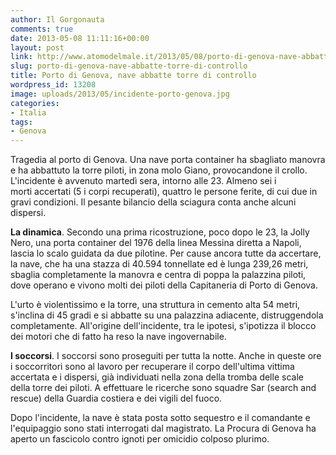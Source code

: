 ```yaml
---
author: Il Gorgonauta
comments: true
date: 2013-05-08 11:11:16+00:00
layout: post
link: http://www.atomodelmale.it/2013/05/08/porto-di-genova-nave-abbatte-torre-di-controllo/
slug: porto-di-genova-nave-abbatte-torre-di-controllo
title: Porto di Genova, nave abbatte torre di controllo
wordpress_id: 13208
image: uploads/2013/05/incidente-porto-genova.jpg
categories:
- Italia
tags:
- Genova
---
```


Tragedia al porto di Genova. Una nave porta container ha sbagliato manovra e ha abbattuto la torre piloti, in zona molo Giano, provocandone il crollo. L'incidente è avvenuto martedì sera, intorno alle 23. Almeno sei i morti accertati (5 i corpi recuperati), quattro le persone ferite, di cui due in gravi condizioni. Il pesante bilancio della sciagura conta anche alcuni dispersi.

**La dinamica**. Secondo una prima ricostruzione, poco dopo le 23, la Jolly Nero, una porta container del 1976 della linea Messina diretta a Napoli, lascia lo scalo guidata da due pilotine. Per cause ancora tutte da accertare, la nave, che ha una stazza di 40.594 tonnellate ed è lunga 239,26 metri, sbaglia completamente la manovra e centra di poppa la palazzina piloti, dove operano e vivono molti dei piloti della Capitaneria di Porto di Genova.

L'urto è violentissimo e la torre, una struttura in cemento alta 54 metri, s'inclina di 45 gradi e si abbatte su una palazzina adiacente, distruggendola completamente. All'origine dell'incidente, tra le ipotesi, s'ipotizza il blocco dei motori che di fatto ha reso la nave ingovernabile.  

**I soccorsi**. I soccorsi sono proseguiti per tutta la notte. Anche in queste ore i soccorritori sono al lavoro per recuperare il corpo dell'ultima vittima accertata e i dispersi, già individuati nella zona della tromba delle scale della torre dei piloti. A effettuare le ricerche sono squadre Sar (search and rescue) della Guardia costiera e dei vigili del fuoco.

Dopo l'incidente, la nave è stata posta sotto sequestro e il comandante e l'equipaggio sono stati interrogati dal magistrato. La Procura di Genova ha aperto un fascicolo contro ignoti per omicidio colposo plurimo.
